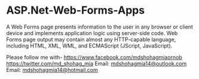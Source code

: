 # ASP.Net-Web-Forms-Apps
A Web Forms page presents information to the user in any browser or client device and implements application logic using server-side code. Web Forms page output may contain almost any HTTP-capable language, including HTML, XML, WML, and ECMAScript (JScript, JavaScript).

Please follow me with- 
https://www.facebook.com/mdshohagmiaornob 
https://twitter.com/md_shohag_mia
Email: mdshohagmia14@outlook.com
Email: mdshohagmia14@hotmail.com

